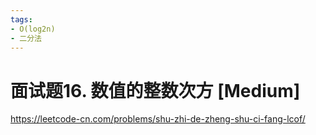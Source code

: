 ```yaml
---
tags:
- O(log2n)
- 二分法
---
```


# 面试题16. 数值的整数次方 [Medium]

<https://leetcode-cn.com/problems/shu-zhi-de-zheng-shu-ci-fang-lcof/>
